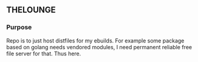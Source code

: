 ## THELOUNGE

### Purpose
Repo is to just host distfiles for my ebuilds. For example some package based on golang needs vendored modules, I need permanent reliable free file server for that. Thus here.
